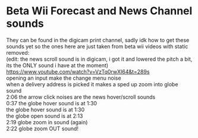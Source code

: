 # Beta Wii Forecast and News Channel sounds
They can be found in the digicam print channel, sadly idk how to get these sounds yet so the ones here are just taken from beta wii videos with static removed:
<br>(edit: the news scroll sound is in digicam, i got it and lowered the pitch a bit, its the ONLY sound i have at the moment)
<br>
https://www.youtube.com/watch?v=VzTq0rwXI64&t=289s <br> opening an input make the change menu noise <br> when a delivery address is picked it makes a sped up zoom into globe sound <br> 2:06 the arrow click noises are  the news hover/scroll sounds <br> 0:37 the globe hover sound is at 1:30 <br> the globe hover sound is at 1:30 <br> the globe open sound is at 2:13 <br> 2:19 globe zoom in sound (again) <br> 2:22 globe zoom OUT sound!
